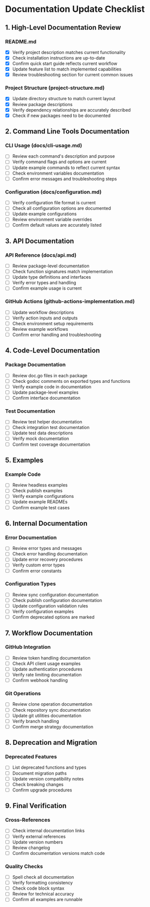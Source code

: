# Documentation Update Checklist

## 1. High-Level Documentation Review

### README.md
- [x] Verify project description matches current functionality
- [x] Check installation instructions are up-to-date
- [x] Confirm quick start guide reflects current workflow
- [x] Update feature list to match implemented capabilities
- [x] Review troubleshooting section for current common issues

### Project Structure (project-structure.md)
- [x] Update directory structure to match current layout
- [x] Review package descriptions
- [x] Verify dependency relationships are accurately described
- [x] Check if new packages need to be documented

## 2. Command Line Tools Documentation

### CLI Usage (docs/cli-usage.md)
- [ ] Review each command's description and purpose
- [ ] Verify command flags and options are current
- [ ] Update example commands to reflect current syntax
- [ ] Check environment variables documentation
- [ ] Confirm error messages and troubleshooting steps

### Configuration (docs/configuration.md)
- [ ] Verify configuration file format is current
- [ ] Check all configuration options are documented
- [ ] Update example configurations
- [ ] Review environment variable overrides
- [ ] Confirm default values are accurately listed

## 3. API Documentation

### API Reference (docs/api.md)
- [ ] Review package-level documentation
- [ ] Check function signatures match implementation
- [ ] Update type definitions and interfaces
- [ ] Verify error types and handling
- [ ] Confirm example usage is current

### GitHub Actions (github-actions-implementation.md)
- [ ] Update workflow descriptions
- [ ] Verify action inputs and outputs
- [ ] Check environment setup requirements
- [ ] Review example workflows
- [ ] Confirm error handling and troubleshooting

## 4. Code-Level Documentation

### Package Documentation
- [ ] Review doc.go files in each package
- [ ] Check godoc comments on exported types and functions
- [ ] Verify example code in documentation
- [ ] Update package-level examples
- [ ] Confirm interface documentation

### Test Documentation
- [ ] Review test helper documentation
- [ ] Check integration test documentation
- [ ] Update test data descriptions
- [ ] Verify mock documentation
- [ ] Confirm test coverage documentation

## 5. Examples

### Example Code
- [ ] Review headless examples
- [ ] Check publish examples
- [ ] Verify example configurations
- [ ] Update example READMEs
- [ ] Confirm example test cases

## 6. Internal Documentation

### Error Documentation
- [ ] Review error types and messages
- [ ] Check error handling documentation
- [ ] Update error recovery procedures
- [ ] Verify custom error types
- [ ] Confirm error constants

### Configuration Types
- [ ] Review sync configuration documentation
- [ ] Check publish configuration documentation
- [ ] Update configuration validation rules
- [ ] Verify configuration examples
- [ ] Confirm deprecated options are marked

## 7. Workflow Documentation

### GitHub Integration
- [ ] Review token handling documentation
- [ ] Check API client usage examples
- [ ] Update authentication procedures
- [ ] Verify rate limiting documentation
- [ ] Confirm webhook handling

### Git Operations
- [ ] Review clone operation documentation
- [ ] Check repository sync documentation
- [ ] Update git utilities documentation
- [ ] Verify branch handling
- [ ] Confirm merge strategy documentation

## 8. Deprecation and Migration

### Deprecated Features
- [ ] List deprecated functions and types
- [ ] Document migration paths
- [ ] Update version compatibility notes
- [ ] Check breaking changes
- [ ] Confirm upgrade procedures

## 9. Final Verification

### Cross-References
- [ ] Check internal documentation links
- [ ] Verify external references
- [ ] Update version numbers
- [ ] Review changelog
- [ ] Confirm documentation versions match code

### Quality Checks
- [ ] Spell check all documentation
- [ ] Verify formatting consistency
- [ ] Check code block syntax
- [ ] Review for technical accuracy
- [ ] Confirm all examples are runnable
